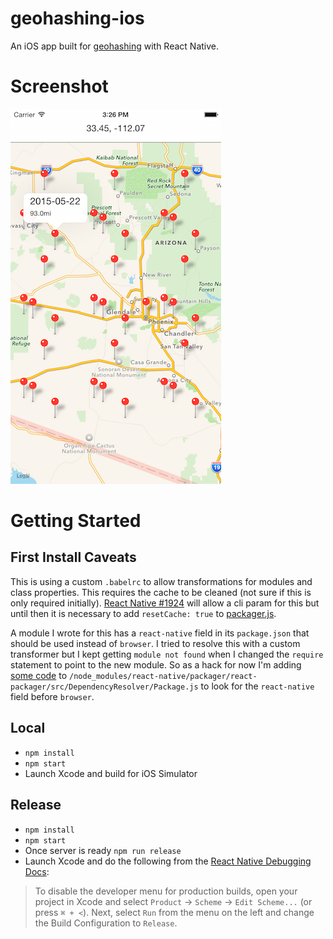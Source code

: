 geohashing-ios
==================

An iOS app built for [geohashing](https://xkcd.com/426/) with React Native.


# Screenshot

![screenshot](https://github.com/lukekarrys/geohashing-ios/raw/master/screenshots/geohashing.png)


# Getting Started

## First Install Caveats

This is using a custom `.babelrc` to allow transformations for modules and class properties. This requires the cache to be cleaned (not sure if this is only required initially). [React Native #1924](https://github.com/facebook/react-native/issues/1924) will allow a cli param for this but until then it is necessary to add `resetCache: true` to [packager.js](https://gist.github.com/brentvatne/794a77917d7a4b3cce5b/revisions#diff-25c411aaebc5c1757cec74ba9a0d6ba8R229).

A module I wrote for this has a `react-native` field in its `package.json` that should be used instead of `browser`. I tried to resolve this with a custom transformer but I kept getting `module not found` when I changed the `require` statement to point to the new module. So as a hack for now I'm adding [some code](https://gist.github.com/lukekarrys/16b5e62f4058a0228aff/revisions#diff-39aceb27a498bbd94b12434099507d5aR20) to `/node_modules/react-native/packager/react-packager/src/DependencyResolver/Package.js` to look for the `react-native` field before `browser`.

## Local
- `npm install`
- `npm start`
- Launch Xcode and build for iOS Simulator

## Release
- `npm install`
- `npm start`
- Once server is ready `npm run release`
- Launch Xcode and do the following from the [React Native Debugging Docs](https://facebook.github.io/react-native/docs/debugging.html#debugging-react-native-apps):

> To disable the developer menu for production builds, open your project in Xcode and select `Product` → `Scheme` → `Edit Scheme...` (or press `⌘ + <`). Next, select `Run` from the menu on the left and change the Build Configuration to `Release`.
